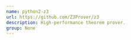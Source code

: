 ```yaml
---
name: python2-z3
url: https://github.com/Z3Prover/z3
description: High-performance theorem prover.
group: None
---
```

